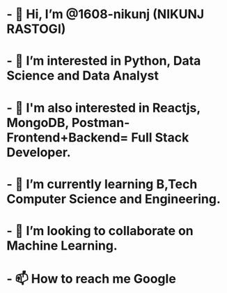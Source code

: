 # - 👋 Hi, I’m @1608-nikunj (NIKUNJ RASTOGI)
# - 👀 I’m interested in Python, Data Science and Data Analyst
# - 🥇 I'm also interested in Reactjs, MongoDB, Postman-Frontend+Backend= Full Stack Developer.
# - 🌱 I’m currently learning B,Tech Computer Science and Engineering.
# - 💞️ I’m looking to collaborate on Machine Learning.
# - 📫 How to reach me Google

<!---
1608-nikunj/1608-nikunj is a ✨ special ✨ repository because its `README.md` (this file) appears on your GitHub profile.
You can click the Preview link to take a look at your changes.
--->
